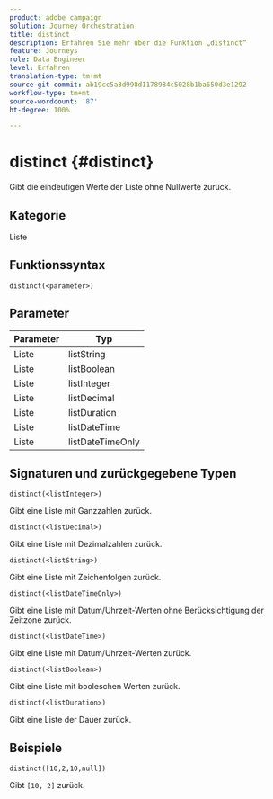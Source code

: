 ```yaml
---
product: adobe campaign
solution: Journey Orchestration
title: distinct
description: Erfahren Sie mehr über die Funktion „distinct“
feature: Journeys
role: Data Engineer
level: Erfahren
translation-type: tm+mt
source-git-commit: ab19cc5a3d998d1178984c5028b1ba650d3e1292
workflow-type: tm+mt
source-wordcount: '87'
ht-degree: 100%

---
```



# distinct {#distinct}

Gibt die eindeutigen Werte der Liste ohne Nullwerte zurück.

## Kategorie

Liste

## Funktionssyntax

`distinct(<parameter>)`

## Parameter

| Parameter | Typ |
|-----------|------------------|
| Liste | listString |
| Liste | listBoolean |
| Liste | listInteger |
| Liste | listDecimal |
| Liste | listDuration |
| Liste | listDateTime |
| Liste | listDateTimeOnly |

## Signaturen und zurückgegebene Typen

`distinct(<listInteger>)`

Gibt eine Liste mit Ganzzahlen zurück.

`distinct(<listDecimal>)`

Gibt eine Liste mit Dezimalzahlen zurück.

`distinct(<listString>)`

Gibt eine Liste mit Zeichenfolgen zurück.

`distinct(<listDateTimeOnly>)`

Gibt eine Liste mit Datum/Uhrzeit-Werten ohne Berücksichtigung der Zeitzone zurück.

`distinct(<listDateTime>)`

Gibt eine Liste mit Datum/Uhrzeit-Werten zurück.

`distinct(<listBoolean>)`

Gibt eine Liste mit booleschen Werten zurück.

`distinct(<listDuration>)`

Gibt eine Liste der Dauer zurück.

## Beispiele

`distinct([10,2,10,null])`

Gibt `[10, 2]` zurück.
